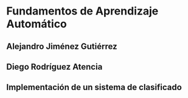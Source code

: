 # Fundamentos de Aprendizaje Automático

## Alejandro Jiménez Gutiérrez
## Diego Rodríguez Atencia

## Implementación de un sistema de clasificado